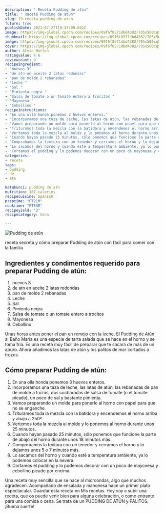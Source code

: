 ```yaml
---
description: " Receta Pudding de atún"
title: " Receta Pudding de atún"
slug: 19-receta-pudding-de-atun
future: true
publishDate: 2021-07-27T19:37:09.892Z
image: https://img-global.cpcdn.com/recipes/09f6f8571dbd4382/705x500cq90/pudding-de-atun-foto-principal.jpg
thumbnail: https://img-global.cpcdn.com/recipes/09f6f8571dbd4382/705x500cq90/pudding-de-atun-foto-principal.jpg
image: https://img-global.cpcdn.com/recipes/09f6f8571dbd4382/705x500cq90/pudding-de-atun-foto-principal.jpg
cover: https://img-global.cpcdn.com/recipes/09f6f8571dbd4382/705x500cq90/pudding-de-atun-foto-principal.jpg
author: Alvin Horton
ratingvalue: 4.6
reviewcount: 9
recipeingredient:
- "huevos 3"
- "de atn en aceite 2 latas redondas"
- "pan de molde 2 rebanadas"
- "Leche "
- "Sal "
- "Pimienta negra "
- "Salsa de tomate o un tomate entero a trocitos "
- "Mayonesa "
- "Cebollino "
recipeinstructions:
- "En una olla honda ponemos 3 huevos enteros."
- "Incorporamos una taza de leche, las latas de atún, las rebanadas de pan de molde a trozos, dos cucharadas de salsa de tomate (o el tomate picado), un poco de sal y bastante pimienta."
- "Vamos preparando un molde para ponerlo al horno con papel para que no se enganche."
- "Trituramos toda la mezcla con la batidora y encendemos el horno arriba y abajo a 250º."
- "Vertemos toda la mezcla al molde y lo ponemos al horno durante unos 25 minutos."
- "Cuando hayan pasado 25 minutos, sólo ponemos que funcione la parte de abajo del horno durante unos 18 minutos más."
- "Comprobamos la textura con un tenedor y cerramos el horno y lo dejamos unos 5 o 7 minutos más."
- "Lo sacamos del horno y cuando esté a temperatura ambiente, ya lo podemos colocar en la nevera."
- "Cortamos el pudding y lo podemos decorar con un poco de mayonesa y cebollino picado por encima."
categories:
- receta
tags:
- pudding
- de
- atn

katakunci: pudding de atn 
nutrition: 107 calories
recipecuisine: Spanish
preptime: "PT21M"
cooktime: "PT53M"
recipeyield: "2"
recipecategory: Cena

---
```



![Pudding de atún](https://img-global.cpcdn.com/recipes/09f6f8571dbd4382/705x500cq90/pudding-de-atun-foto-principal.jpg)

receta secreta y cómo preparar Pudding de atún con fácil para comer con la familia

<!--inarticleads1-->

## Ingredientes y condimentos requerido para preparar Pudding de atún:

1. huevos 3
1. de atn en aceite 2 latas redondas
1. pan de molde 2 rebanadas
1. Leche 
1. Sal 
1. Pimienta negra 
1. Salsa de tomate o un tomate entero a trocitos 
1. Mayonesa 
1. Cebollino 

Unas horas antes poner el pan en remojo con la leche. El Pudding de Atún al Baño María es una especie de tarta salada que se hace en el horno y se toma fría. Es una receta muy fácil de preparar que te sacará de más de un apuro. Ahora añadimos las latas de atún y los palitos de mar cortados a trozos. 

<!--inarticleads2-->

## Cómo preparar Pudding de atún:

1. En una olla honda ponemos 3 huevos enteros.
1. Incorporamos una taza de leche, las latas de atún, las rebanadas de pan de molde a trozos, dos cucharadas de salsa de tomate (o el tomate picado), un poco de sal y bastante pimienta.
1. Vamos preparando un molde para ponerlo al horno con papel para que no se enganche.
1. Trituramos toda la mezcla con la batidora y encendemos el horno arriba y abajo a 250º.
1. Vertemos toda la mezcla al molde y lo ponemos al horno durante unos 25 minutos.
1. Cuando hayan pasado 25 minutos, sólo ponemos que funcione la parte de abajo del horno durante unos 18 minutos más.
1. Comprobamos la textura con un tenedor y cerramos el horno y lo dejamos unos 5 o 7 minutos más.
1. Lo sacamos del horno y cuando esté a temperatura ambiente, ya lo podemos colocar en la nevera.
1. Cortamos el pudding y lo podemos decorar con un poco de mayonesa y cebollino picado por encima.


Una receta muy sencilla que se hace al microondas, algo que muchos agradecen. Acompañado de ensalada y mahonesa hace un primer plato espectacular. Guardar esta receta en Mis recetas. Hoy voy a subir una receta, que os puede venir bien para alguna celebración, o como entrante para una comida o cena. Se trata de un PUDDING DE ATÚN y PALITOS. 
¡Buena suerte!

